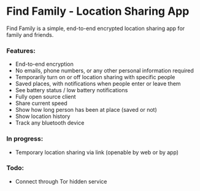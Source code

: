 # Find Family - Location Sharing App

Find Family is a simple, end-to-end encrypted location sharing app for family and friends.

### Features:
- End-to-end encryption
- No emails, phone numbers, or any other personal information required
- Temporarily turn on or off location sharing with specific people
- Saved places, with notifications when people enter or leave them
- See battery status / low battery notifications
- Fully open source client
- Share current speed
- Show how long person has been at place (saved or not)
- Show location history
- Track any bluetooth device

### In progress:
- Temporary location sharing via link (openable by web or by app)

### Todo:
- Connect through Tor hidden service
